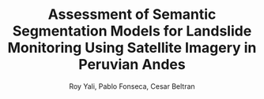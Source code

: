 ---
paperId: 19
author: Roy Yali, Pablo Fonseca, Cesar Beltran
publicationauthor: Yali, R. et al.
title: Assessment of Semantic Segmentation Models for Landslide Monitoring Using Satellite Imagery in Peruvian Andes
pdf: Roy_Yali.pdf
poster: --
alt: --
type: Poster
topic: Machine Learning for Science
subtopic: --
link: https://research.latinxinai.org/papers/neurips/2023/pdf/Roy_Yali.pdf
conference: neurips
year: 2023
tags: neurips-2023
location: New Orleans, Louisiana
---
